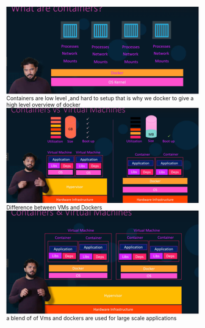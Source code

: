 ![alt text](image.png) Containers are low level ,and hard to setup that is why we docker to give a high level overview of docker
![alt text](image-1.png) Difference between VMs and Dockers
![alt text](image-2.png) a blend of of Vms and dockers are used for large scale applications
